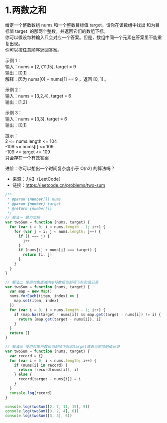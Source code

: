 # 1.两数之和

给定一个整数数组 nums 和一个整数目标值 target，请你在该数组中找出 和为目标值 target  的那两个整数，并返回它们的数组下标。  
你可以假设每种输入只会对应一个答案。但是，数组中同一个元素在答案里不能重复出现。  
你可以按任意顺序返回答案。

示例 1：  
输入：nums = [2,7,11,15], target = 9  
输出：[0,1]  
解释：因为 nums[0] + nums[1] == 9 ，返回 [0, 1] 。

示例 2：  
输入：nums = [3,2,4], target = 6  
输出：[1,2]

示例 3：  
输入：nums = [3,3], target = 6  
输出：[0,1]

提示：  
2 <= nums.length <= 104  
-109 <= nums[i] <= 109  
-109 <= target <= 109  
只会存在一个有效答案

进阶：你可以想出一个时间复杂度小于 O(n2) 的算法吗？

- 来源：力扣（LeetCode）
- 链接：https://leetcode.cn/problems/two-sum

```javascript
/**
 * @param {number[]} nums
 * @param {number} target
 * @return {number[]}
 */
// 解法一 暴力求解
var twoSum = function (nums, target) {
  for (var i = 0; i < nums.length - 1; i++) {
    for (var j = i; j < nums.length; j++) {
      if (i === j) {
        j++
      }
      if (nums[i] + nums[j] === target) {
        return [i, j]
      }
    }
  }
}

// 解法二 使用对象或者Map将数组当前项下标和值记录
var twoSum = function (nums, target) {
  var map = new Map()
  nums.forEach((item, index) => {
    map.set(item, index)
  })
  for (var i = 0; i < nums.length - 1; i++) {
    if (map.has(target - nums[i]) && map.get(target - nums[i]) != i) {
      return [map.get(target - nums[i]), i]
    }
  }
  return []
}

// 解法三 使用对象将数组当前项下标和target减去当前项的值记录
var twoSum = function (nums, target) {
  var record = {}
  for (var i = 0; i < nums.length; i++) {
    if (nums[i] in record) {
      return [record[nums[i]], i]
    } else {
      record[target - nums[i]] = i
    }
  }
  console.log(record)
}

console.log(twoSum([2, 7, 11, 15], 9))
console.log(twoSum([3, 2, 4], 6))
console.log(twoSum([3, 3], 6))
```
